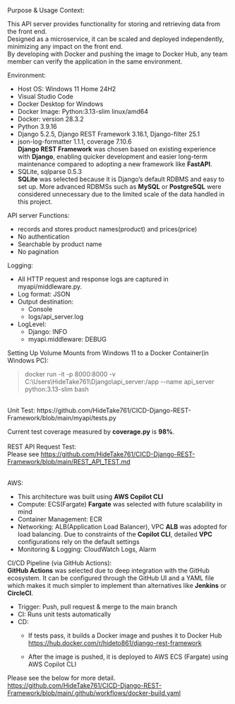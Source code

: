 Purpose & Usage Context:  

This API server provides functionality for storing and retrieving data from the front end.  
Designed as a microservice, it can be scaled and deployed independently, minimizing any impact on the front end.  
By developing with Docker and pushing the image to Docker Hub, any team member can verify the application in the same environment.

Environment:
- Host OS: Windows 11 Home 24H2  
- Visual Studio Code  
- Docker Desktop for Windows  
- Docker Image: Python:3.13-slim linux/amd64  
- Docker: version 28.3.2  
- Python 3.9.16  
- Django 5.2.5, Django REST Framework 3.16.1, Django-filter 25.1  
- json-log-formatter 1.1.1, coverage 7.10.6  
**Django REST Framework** was chosen based on existing experience with **Django**, enabling quicker development and easier long-term maintenance compared to adopting a new framework like **FastAPI**.
- SQLite, sqlparse 0.5.3  
**SQLite** was selected because it is Django’s default RDBMS and easy to set up. More advanced RDBMSs such as **MySQL** or **PostgreSQL** were considered unnecessary due to the limited scale of the data handled in this project.

API server Functions:
- records and stores product names(product) and prices(price)
- No authentication
- Searchable by product name
- No pagination

Logging:
- All HTTP request and response logs are captured in myapi/middleware.py.
- Log format: JSON
- Output destination:
  - Console
  - logs/api_server.log
- LogLevel:
  - Django: INFO
  - myapi.middleware: DEBUG

Setting Up Volume Mounts from Windows 11 to a Docker Container(in Windows PC):

>docker run -it -p 8000:8000 -v C:\Users\HideTake761\Django\api_server:/app --name api_server python:3.13-slim bash
<br>
Unit Test: 
https://github.com/HideTake761/CICD-Django-REST-Framework/blob/main/myapi/tests.py
  
Current test coverage measured by **coverage.py** is **98%**.
<br>
<br>
REST API Request Test:<br>
Please see https://github.com/HideTake761/CICD-Django-REST-Framework/blob/main/REST_API_TEST.md
<br>
<br>
  
AWS:  
- This architecture was built using **AWS Copilot CLI**
- Compute: ECS(Fargate)
**Fargate** was selected with future scalability in mind
- Container Management: ECR
- Networking: ALB(Application Load Balancer), VPC
**ALB** was adopted for load balancing. Due to constraints of the **Copilot CLI**, detailed **VPC** configurations rely on the default settings
- Monitoring & Logging: CloudWatch Logs, Alarm  

CI/CD Pipeline (via GitHub Actions):  
**GitHub Actions** was selected due to deep integration with the GitHub ecosystem. It can be configured through the GitHub UI and a YAML file which makes it much simpler to implement than alternatives like **Jenkins** or **CircleCI**.
- Trigger: Push, pull request & merge to the main branch
- CI: Runs unit tests automatically
- CD:  
  - If tests pass, it builds a Docker image and pushes it to Docker Hub  
    https://hub.docker.com/r/hideto861/django-rest-framework  

  - After the image is pushed, it is deployed to AWS ECS (Fargate) using AWS Copilot CLI  

Please see the below for more detail.<br>
https://github.com/HideTake761/CICD-Django-REST-Framework/blob/main/.github/workflows/docker-build.yaml 
